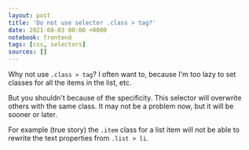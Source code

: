 ```yaml
---
layout: post
title: 'Do not use selector .class > tag?'
date: 2021-08-03 00:00 +0000
notebook: frontend
tags: [css, selectors]
sources: []
---
```

Why not use `.class > tag`? I often want to, because I'm too lazy to set classes for all the items in the list, etc.

But you shouldn't because of the specificity. This selector will overwrite others with the same class. It may not be a problem now, but it will be sooner or later.

For example (true story) the `.item` class for a list item will not be able to rewrite the text properties from `.list > li`.